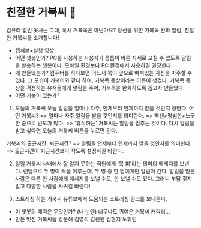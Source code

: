 # 친절한 거북씨 🐢
컴퓨터 없인 못사는 그대, 혹시 거북목은 아닌가요?
당신을 위한 거북목 완화 알림, 친절한 거북씨를 소개합니다!

- 캡쳐본+실행 영상
- 어떤 챗봇인가?
PC를 사용하는 사용자가 틈틈이 바른 자세로 고칠 수 있도록 알림을 발송하는 챗봇이다.
모바일 환경보다 PC 환경에서 사용하길 권장한다.
- 왜 만들었는가?
컴퓨터를 하다보면 어느새 목이 앞으로 빠져있는 자신을 마주할 수 있다.
그 모습이 거북이와 같다 하여, 거북목 증상이라는 이름이 생겼다.
거북목 증상을 걱정하는 유저들에게 알람을 주어, 거북목을 완화하도록 돕고자 만들었다.
- 어떤 기능이 있는가?
1. 오늘의 거북씨
오늘 알림을 얼마나 자주, 언제부터 언제까지 받을 것인지 정한다.
어떤 거북씨? 
=> 얼마나 자주 알람을 받을 것인지를 의미한다.
=> 빡센>평범한>느긋한 순으로 빈도가 많다.
=> '휴식하는' 거북씨는 알림을 멈추는 것이다. 다시 알림을 받고 싶다면 오늘의 거북씨 버튼을 누르면 된다.

거북씨의 출근시간, 퇴근시간?
=> 알림을 언제부터 언제까지 받을 것인지를 의미한다.
=> 출근시간이 퇴근시간보다 작도록 설정하길 바란다.

2. 일일 거북씨
사내에서 잘 알지 못하는 직원에게 '목 펴'라는 의미의 메세지를 보낸다.
랜덤으로 두 명이 짝을 이루는데, 두 명 중 한 명에게만 알림이 간다.
알림을 받은 사람은 다른 한 사람에게 메세지를 보낼 수도, 안 보낼 수도 있다.
그러니 부담 갖지 말고 다양한 사람을 사귀길 바란다!

3. 스트레칭 하는 거북씨
유튜브에서 도움되는 스트레칭 링크를 보내준다.

- 이 챗봇의 매력은 무엇인가?
(내 눈엔) 너무나도 귀여운 거북씨 캐릭터...
- 만든 멋진 거북씨들
강문해 김영석 김진원 김현지 노휘인